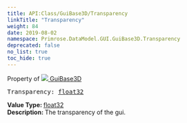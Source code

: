 ```yaml
---
title: API:Class/GuiBase3D/Transparency
linkTitle: "Transparency"
weight: 84
date: 2019-08-02
namespace: Primrose.DataModel.GUI.GuiBase3D.Transparency
deprecated: false
no_list: true
toc_hide: true
---
```

Property of <a href="/docs/api-reference/Class/GuiBase3D"><img src="/icons/silk/default.png"/>&nbsp;GuiBase3D</a>
<pre class="method-declaration">
Transparency: <a class="type" href="/docs/api-reference/System/Primitives#single">float32</a></pre>
<b>Value Type: </b>
<a class="type" href="/docs/api-reference/System/Primitives#single">float32</a>
<br/>
<b>Description: </b>
The transparency of the gui.

